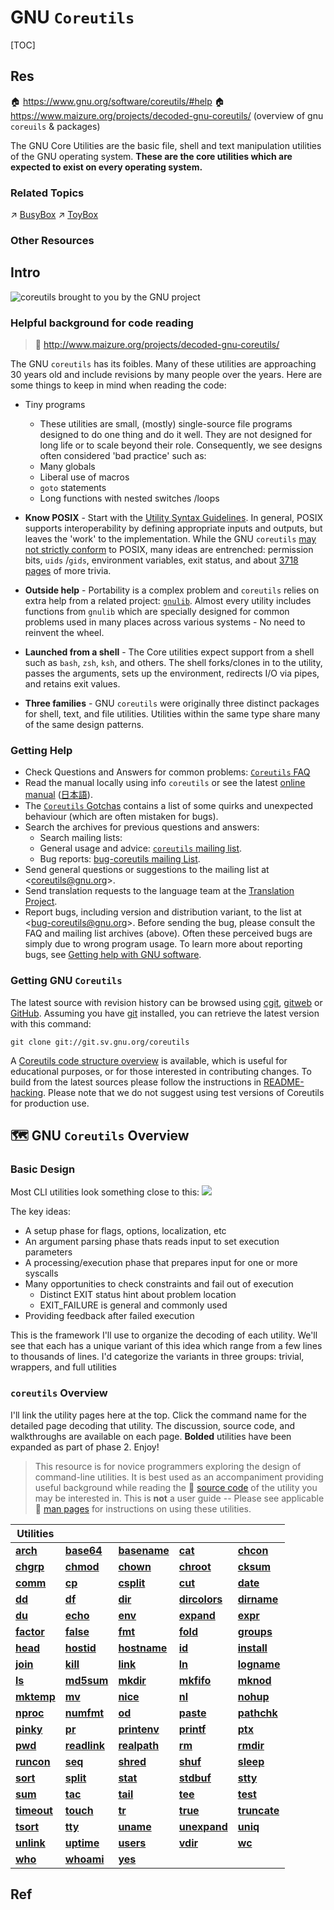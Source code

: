 # GNU `Coreutils`

[TOC]



## Res
🏠 https://www.gnu.org/software/coreutils/#help
🏠 https://www.maizure.org/projects/decoded-gnu-coreutils/ (overview of gnu `coreuils` & packages)

The GNU Core Utilities are the basic file, shell and text manipulation utilities of the GNU operating system. **These are the core utilities which are expected to exist on every operating system.**


### Related Topics
↗ [BusyBox](BusyBox.md)
↗ [ToyBox](ToyBox.md)


### Other Resources



## Intro
![coreutils brought to you by the GNU project](../../../../../../../../Assets/Pics/GNU.png)


### Helpful background for code reading
> 🔗 http://www.maizure.org/projects/decoded-gnu-coreutils/

The GNU `coreutils` has its foibles. Many of these utilities are approaching 30 years old and include revisions by many people over the years. Here are some things to keep in mind when reading the code:

- Tiny programs
  - These utilities are small, (mostly) single-source file programs designed to do one thing and do it well. They are not designed for long life or to scale beyond their role. Consequently, we see designs often considered 'bad practice' such as:
  - Many globals
  - Liberal use of macros
  - `goto` statements
  - Long functions with nested switches /loops
  
- **Know POSIX** - Start with the [Utility Syntax Guidelines](http://pubs.opengroup.org/onlinepubs/9699919799/basedefs/V1_chap12.html#tag_12_02). In general, POSIX supports interoperability by defining appropriate inputs and outputs, but leaves the 'work' to the implementation. While the GNU `coreutils` [may not strictly conform](https://www.gnu.org/software/coreutils/manual/html_node/Standards-conformance.html) to POSIX, many ideas are entrenched: permission bits, `uids` /`gids`, environment variables, exit status, and about [3718 pages](http://www.open-std.org/jtc1/sc22/open/n4217.pdf) of more trivia. 
  
- **Outside help** - Portability is a complex problem and `coreutils` relies on extra help from a related project: [`gnulib`](https://www.gnu.org/s/gnulib/). Almost every utility includes functions from `gnulib` which are specially designed for common problems used in many places across various systems - No need to reinvent the wheel.
  
- **Launched from a shell** - The Core utilities expect support from a shell such as `bash`, `zsh`, `ksh`, and others. The shell forks/clones in to the utility, passes the arguments, sets up the environment, redirects I/O via pipes, and retains exit values.
  
- **Three families** - GNU `coreutils` were originally three distinct packages for shell, text, and file utilities. Utilities within the same type share many of the same design patterns.


### Getting Help
- Check Questions and Answers for common problems: [`Coreutils` FAQ](https://www.gnu.org/software/coreutils/faq/coreutils-faq.html)
- Read the manual locally using info `coreutils` or see the latest [online manual](https://www.gnu.org/software/coreutils/manual/) ([日本語](https://linuxjm.osdn.jp/info/GNU_coreutils/coreutils-ja.html)).
- The [`Coreutils` Gotchas](https://www.pixelbeat.org/docs/coreutils-gotchas.html) contains a list of some quirks and unexpected behaviour (which are often mistaken for bugs).
- Search the archives for previous questions and answers:
  - Search mailing lists: 
  - General usage and advice: [`coreutils` mailing list](https://lists.gnu.org/archive/html/coreutils/).
  - Bug reports: [bug-coreutils mailing List](https://lists.gnu.org/archive/html/bug-coreutils/).
- Send general questions or suggestions to the mailing list at <[coreutils@gnu.org](mailto:coreutils@gnu.org)>.
- Send translation requests to the language team at the [Translation Project](https://translationproject.org/domain/coreutils.html).
- Report bugs, including version and distribution variant, to the list at <[bug-coreutils@gnu.org](mailto:bug-coreutils@gnu.org)>.
  Before sending the bug, please consult the FAQ and mailing list archives (above).
  Often these perceived bugs are simply due to wrong program usage.
  To learn more about reporting bugs, see [Getting help with GNU software](https://www.gnu.org/software/gethelp.html).


### Getting GNU `Coreutils`
The latest source with revision history can be browsed using [cgit](https://git.sv.gnu.org/cgit/coreutils.git), [gitweb](https://git.sv.gnu.org/gitweb/?p=coreutils.git) or [GitHub](https://github.com/coreutils/coreutils).
Assuming you have [git](https://git-scm.com/) installed, you can retrieve the latest version with this command:
```
git clone git://git.sv.gnu.org/coreutils
```

A [Coreutils code structure overview](http://www.maizure.org/projects/decoded-gnu-coreutils/) is available, which is useful for educational purposes, or for those interested in contributing changes.
To build from the latest sources please follow the instructions in [README-hacking](https://git.sv.gnu.org/cgit/coreutils.git/plain/README-hacking).
Please note that we do not suggest using test versions of Coreutils for production use.



## 🗺️ GNU `Coreutils` Overview
### Basic Design
Most CLI utilities look something close to this:
![](../../../../../../../../Assets/Pics/Screenshot%202023-06-10%20at%209.05.07%20AM.png)

The key ideas:
- A setup phase for flags, options, localization, etc
- An argument parsing phase thats reads input to set execution parameters
- A processing/execution phase that prepares input for one or more syscalls
- Many opportunities to check constraints and fail out of execution
    - Distinct EXIT status hint about problem location
    - EXIT_FAILURE is general and commonly used
- Providing feedback after failed execution

This is the framework I'll use to organize the decoding of each utility. We'll see that each has a unique variant of this idea which range from a few lines to thousands of lines. I'd categorize the variants in three groups: trivial, wrappers, and full utilities


### `coreutils` Overview
I'll link the utility pages here at the top. Click the command name for the detailed page decoding that utility. The discussion, source code, and walkthroughs are available on each page. **Bolded** utilities have been expanded as part of phase 2. Enjoy!

> This resource is for novice programmers exploring the design of command-line utilities. It is best used as an accompaniment providing useful background while reading the 🔗 [source code](https://github.com/MaiZure/coreutils-8.3/tree/master/src) of the utility you may be interested in. This is **not** a user guide -- Please see applicable 🔗 [man pages](http://man7.org/linux/man-pages/dir_by_project.html#coreutils) for instructions on using these utilities.


|Utilities|||||
|---|---|---|---|---|
|**[arch](https://www.maizure.org/projects/decoded-gnu-coreutils/arch.html)**|**[base64](https://www.maizure.org/projects/decoded-gnu-coreutils/base64.html)**|**[basename](https://www.maizure.org/projects/decoded-gnu-coreutils/basename.html)**|**[cat](https://www.maizure.org/projects/decoded-gnu-coreutils/cat.html)**|**[chcon](https://www.maizure.org/projects/decoded-gnu-coreutils/chcon.html)**|
|**[chgrp](https://www.maizure.org/projects/decoded-gnu-coreutils/chgrp.html)**|**[chmod](https://www.maizure.org/projects/decoded-gnu-coreutils/chmod.html)**|**[chown](https://www.maizure.org/projects/decoded-gnu-coreutils/chown.html)**|**[chroot](https://www.maizure.org/projects/decoded-gnu-coreutils/chroot.html)**|**[cksum](https://www.maizure.org/projects/decoded-gnu-coreutils/cksum.html)**|
|**[comm](https://www.maizure.org/projects/decoded-gnu-coreutils/comm.html)**|**[cp](https://www.maizure.org/projects/decoded-gnu-coreutils/cp.html)**|**[csplit](https://www.maizure.org/projects/decoded-gnu-coreutils/csplit.html)**|**[cut](https://www.maizure.org/projects/decoded-gnu-coreutils/cut.html)**|**[date](https://www.maizure.org/projects/decoded-gnu-coreutils/date.html)**|
|**[dd](https://www.maizure.org/projects/decoded-gnu-coreutils/dd.html)**|**[df](https://www.maizure.org/projects/decoded-gnu-coreutils/df.html)**|**[dir](https://www.maizure.org/projects/decoded-gnu-coreutils/dir.html)**|**[dircolors](https://www.maizure.org/projects/decoded-gnu-coreutils/dircolors.html)**|**[dirname](https://www.maizure.org/projects/decoded-gnu-coreutils/dirname.html)**|
|**[du](https://www.maizure.org/projects/decoded-gnu-coreutils/du.html)**|**[echo](https://www.maizure.org/projects/decoded-gnu-coreutils/echo.html)**|**[env](https://www.maizure.org/projects/decoded-gnu-coreutils/env.html)**|**[expand](https://www.maizure.org/projects/decoded-gnu-coreutils/expand.html)**|**[expr](https://www.maizure.org/projects/decoded-gnu-coreutils/expr.html)**|
|**[factor](https://www.maizure.org/projects/decoded-gnu-coreutils/factor.html)**|**[false](https://www.maizure.org/projects/decoded-gnu-coreutils/false.html)**|**[fmt](https://www.maizure.org/projects/decoded-gnu-coreutils/fmt.html)**|**[fold](https://www.maizure.org/projects/decoded-gnu-coreutils/fold.html)**|**[groups](https://www.maizure.org/projects/decoded-gnu-coreutils/groups.html)**|
|**[head](https://www.maizure.org/projects/decoded-gnu-coreutils/head.html)**|**[hostid](https://www.maizure.org/projects/decoded-gnu-coreutils/hostid.html)**|**[hostname](https://www.maizure.org/projects/decoded-gnu-coreutils/hostname.html)**|**[id](https://www.maizure.org/projects/decoded-gnu-coreutils/id.html)**|**[install](https://www.maizure.org/projects/decoded-gnu-coreutils/install.html)**|
|**[join](https://www.maizure.org/projects/decoded-gnu-coreutils/join.html)**|**[kill](https://www.maizure.org/projects/decoded-gnu-coreutils/kill.html)**|**[link](https://www.maizure.org/projects/decoded-gnu-coreutils/link.html)**|**[ln](https://www.maizure.org/projects/decoded-gnu-coreutils/ln.html)**|**[logname](https://www.maizure.org/projects/decoded-gnu-coreutils/logname.html)**|
|**[ls](https://www.maizure.org/projects/decoded-gnu-coreutils/ls.html)**|**[md5sum](https://www.maizure.org/projects/decoded-gnu-coreutils/md5sum.html)**|**[mkdir](https://www.maizure.org/projects/decoded-gnu-coreutils/mkdir.html)**|**[mkfifo](https://www.maizure.org/projects/decoded-gnu-coreutils/mkfifo.html)**|**[mknod](https://www.maizure.org/projects/decoded-gnu-coreutils/mknod.html)**|
|**[mktemp](https://www.maizure.org/projects/decoded-gnu-coreutils/mktemp.html)**|**[mv](https://www.maizure.org/projects/decoded-gnu-coreutils/mv.html)**|**[nice](https://www.maizure.org/projects/decoded-gnu-coreutils/nice.html)**|**[nl](https://www.maizure.org/projects/decoded-gnu-coreutils/nl.html)**|**[nohup](https://www.maizure.org/projects/decoded-gnu-coreutils/nohup.html)**|
|**[nproc](https://www.maizure.org/projects/decoded-gnu-coreutils/nproc.html)**|**[numfmt](https://www.maizure.org/projects/decoded-gnu-coreutils/numfmt.html)**|**[od](https://www.maizure.org/projects/decoded-gnu-coreutils/od.html)**|**[paste](https://www.maizure.org/projects/decoded-gnu-coreutils/paste.html)**|**[pathchk](https://www.maizure.org/projects/decoded-gnu-coreutils/pathchk.html)**|
|**[pinky](https://www.maizure.org/projects/decoded-gnu-coreutils/pinky.html)**|**[pr](https://www.maizure.org/projects/decoded-gnu-coreutils/pr.html)**|**[printenv](https://www.maizure.org/projects/decoded-gnu-coreutils/printenv.html)**|**[printf](https://www.maizure.org/projects/decoded-gnu-coreutils/printf.html)**|**[ptx](https://www.maizure.org/projects/decoded-gnu-coreutils/ptx.html)**|
|**[pwd](https://www.maizure.org/projects/decoded-gnu-coreutils/pwd.html)**|**[readlink](https://www.maizure.org/projects/decoded-gnu-coreutils/readlink.html)**|**[realpath](https://www.maizure.org/projects/decoded-gnu-coreutils/realpath.html)**|**[rm](https://www.maizure.org/projects/decoded-gnu-coreutils/rm.html)**|**[rmdir](https://www.maizure.org/projects/decoded-gnu-coreutils/rmdir.html)**|
|**[runcon](https://www.maizure.org/projects/decoded-gnu-coreutils/runcon.html)**|**[seq](https://www.maizure.org/projects/decoded-gnu-coreutils/seq.html)**|**[shred](https://www.maizure.org/projects/decoded-gnu-coreutils/shred.html)**|**[shuf](https://www.maizure.org/projects/decoded-gnu-coreutils/shuf.html)**|**[sleep](https://www.maizure.org/projects/decoded-gnu-coreutils/sleep.html)**|
|**[sort](https://www.maizure.org/projects/decoded-gnu-coreutils/sort.html)**|**[split](https://www.maizure.org/projects/decoded-gnu-coreutils/split.html)**|**[stat](https://www.maizure.org/projects/decoded-gnu-coreutils/stat.html)**|**[stdbuf](https://www.maizure.org/projects/decoded-gnu-coreutils/stdbuf.html)**|**[stty](https://www.maizure.org/projects/decoded-gnu-coreutils/stty.html)**|
|**[sum](https://www.maizure.org/projects/decoded-gnu-coreutils/sum.html)**|**[tac](https://www.maizure.org/projects/decoded-gnu-coreutils/tac.html)**|**[tail](https://www.maizure.org/projects/decoded-gnu-coreutils/tail.html)**|**[tee](https://www.maizure.org/projects/decoded-gnu-coreutils/tee.html)**|**[test](https://www.maizure.org/projects/decoded-gnu-coreutils/test.html)**|
|**[timeout](https://www.maizure.org/projects/decoded-gnu-coreutils/timeout.html)**|**[touch](https://www.maizure.org/projects/decoded-gnu-coreutils/touch.html)**|**[tr](https://www.maizure.org/projects/decoded-gnu-coreutils/tr.html)**|**[true](https://www.maizure.org/projects/decoded-gnu-coreutils/true.html)**|**[truncate](https://www.maizure.org/projects/decoded-gnu-coreutils/truncate.html)**|
|**[tsort](https://www.maizure.org/projects/decoded-gnu-coreutils/tsort.html)**|**[tty](https://www.maizure.org/projects/decoded-gnu-coreutils/tty.html)**|**[uname](https://www.maizure.org/projects/decoded-gnu-coreutils/uname.html)**|**[unexpand](https://www.maizure.org/projects/decoded-gnu-coreutils/unexpand.html)**|**[uniq](https://www.maizure.org/projects/decoded-gnu-coreutils/uniq.html)**|
|**[unlink](https://www.maizure.org/projects/decoded-gnu-coreutils/unlink.html)**|**[uptime](https://www.maizure.org/projects/decoded-gnu-coreutils/uptime.html)**|**[users](https://www.maizure.org/projects/decoded-gnu-coreutils/users.html)**|**[vdir](https://www.maizure.org/projects/decoded-gnu-coreutils/vdir.html)**|**[wc](https://www.maizure.org/projects/decoded-gnu-coreutils/wc.html)**|
|**[who](https://www.maizure.org/projects/decoded-gnu-coreutils/who.html)**|**[whoami](https://www.maizure.org/projects/decoded-gnu-coreutils/whoami.html)**|**[yes](https://www.maizure.org/projects/decoded-gnu-coreutils/yes.html)**|



## Ref
